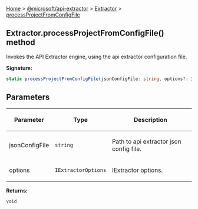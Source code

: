 [Home](./index) &gt; [@microsoft/api-extractor](./api-extractor.md) &gt; [Extractor](./api-extractor.extractor.md) &gt; [processProjectFromConfigFile](./api-extractor.extractor.processprojectfromconfigfile.md)

## Extractor.processProjectFromConfigFile() method

Invokes the API Extractor engine, using the api extractor configuration file.

<b>Signature:</b>

```typescript
static processProjectFromConfigFile(jsonConfigFile: string, options?: IExtractorOptions): void;
```

## Parameters

|  <p>Parameter</p> | <p>Type</p> | <p>Description</p> |
|  --- | --- | --- |
|  <p>jsonConfigFile</p> | <p>`string`</p> | <p>Path to api extractor json config file.</p> |
|  <p>options</p> | <p>`IExtractorOptions`</p> | <p>IExtractor options.</p> |

<b>Returns:</b>

`void`

